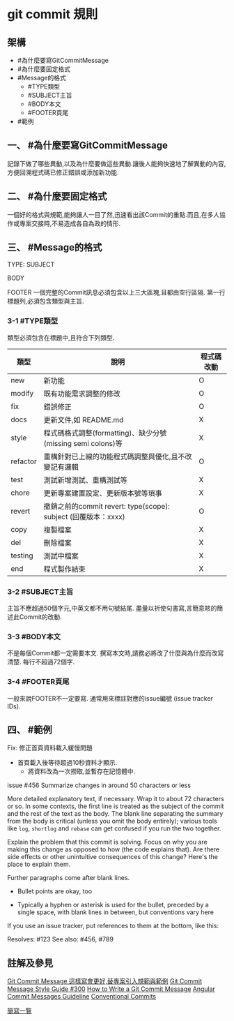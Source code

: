 # git commit 規則

## 架構
- #為什麼要寫GitCommitMessage
- #為什麼要固定格式
- #Message的格式
    - #TYPE類型
    - #SUBJECT主旨
    - #BODY本文
    - #FOOTER頁尾
- #範例

## 一、 #為什麼要寫GitCommitMessage
記錄下做了哪些異動,以及為什麼要做這些異動.讓後人能夠快速地了解異動的內容,方便回溯程式碼已修正錯誤或添加新功能.

## 二、 #為什麼要固定格式
一個好的格式與規範,能夠讓人一目了然,迅速看出該Commit的重點.而且,在多人協作或專案交接時,不易造成各自為政的情形.

## 三、 #Message的格式
TYPE: SUBJECT

BODY

FOOTER
一個完整的Commit訊息必須包含以上三大區塊,且都由空行區隔.
第一行標題列,必須包含類型與主旨.

### 3-1 #TYPE類型
類型必須包含在標題中,且符合下列類型.

| 類型       | 說明                                                   | 程式碼改動 |
| -------- | ---------------------------------------------------- | ----- |
| new      | 新功能                                                  | O     |
| modify   | 既有功能需求調整的修改                                          | O     |
| fix      | 錯誤修正                                                 | O     |
| docs     | 更新文件,如 README.md                                     | X     |
| style    | 程式碼格式調整(formatting)、缺少分號(missing semi colons)等       | X     |
| refactor | 重構針對已上線的功能程式碼調整與優化,且不改變記有邏輯                          | O     |
| test     | 測試新增測試、重構測試等                                         | X     |
| chore    | 更新專案建置設定、更新版本號等瑣事                                    | X     |
| revert   | 撤銷之前的commit revert: type(scope): subject (回覆版本：xxxx) | O     |
| copy     | 複製檔案                                                 | X     |
| del      | 刪除檔案                                                 | X     |
| testing  | 測試中檔案                                                | X     |
| end  | 程式製作結束                                                | X     |

### 3-2 #SUBJECT主旨
主旨不應超過50個字元,中英文都不用句號結尾.
盡量以祈使句書寫,言簡意賅的簡述此Commit的改動.

### 3-3 #BODY本文
不是每個Commit都一定需要本文.
撰寫本文時,請務必將改了什麼與為什麼而改寫清楚.
每行不超過72個字.

### 3-4 #FOOTER頁尾
一般來說FOOTER不一定要寫.
通常用來標註對應的issue編號 (issue tracker IDs).

## 四、 #範例
Fix: 修正首頁資料載入緩慢問題

- 首頁載入後等待超過10秒資料才顯示.
    - 將資料改為一次撈取,並暫存在記憶體中.

issue #456
Summarize changes in around 50 characters or less

More detailed explanatory text, if necessary. Wrap it to about 72
characters or so. In some contexts, the first line is treated as the
subject of the commit and the rest of the text as the body. The
blank line separating the summary from the body is critical (unless
you omit the body entirely); various tools like `log`, `shortlog`
and `rebase` can get confused if you run the two together.

Explain the problem that this commit is solving. Focus on why you
are making this change as opposed to how (the code explains that).
Are there side effects or other unintuitive consequences of this
change? Here's the place to explain them.

Further paragraphs come after blank lines.

 - Bullet points are okay, too

 - Typically a hyphen or asterisk is used for the bullet, preceded
   by a single space, with blank lines in between, but conventions
   vary here

If you use an issue tracker, put references to them at the bottom,
like this:

Resolves: #123
See also: #456, #789

## 註解及參見
[Git Commit Message 這樣寫會更好,替專案引入規範與範例](https://wadehuanglearning.blogspot.com/2019/05/commit-commit-commit-why-what-commit.html)
[Git Commit Message Style Guide #300](https://github.com/android/architecture-samples/issues/300)
[How to Write a Git Commit Message](https://cbea.ms/git-commit/)
[Angular Commit Messages Guideline](https://github.com/angular/angular/blob/22b96b9/CONTRIBUTING.md#commit)
[Conventional Commits](https://www.conventionalcommits.org/en/v1.0.0/)

[簡寫一覽](../abbreviationslist.md)